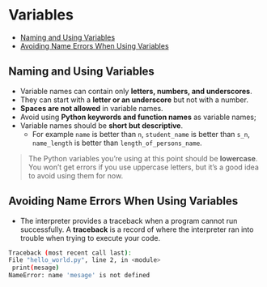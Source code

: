 # Variables

- [Naming and Using Variables](#naming-and-using-variables)
- [Avoiding Name Errors When Using Variables](#avoiding-name-errors-when-using-variables)

## Naming and Using Variables

- Variable names can contain only **letters, numbers, and underscores**.
- They can start with a **letter or an underscore** but not with a number.
- **Spaces are not allowed** in variable names.
- Avoid using **Python keywords and function names** as variable names;
- Variable names should be **short but descriptive**.
  - For example
    ```name``` is better than ```n```,
    ```student_name``` is better than ```s_n```,
    ```name_length``` is better than ```length_of_persons_name```.

> The Python variables you’re using at this point should be **lowercase**. You won’t get errors if you use uppercase letters, but it’s a good idea to avoid using them for now.

## Avoiding Name Errors When Using Variables

- The interpreter provides a traceback when a program cannot run successfully. A **traceback** is a record of where the interpreter ran into trouble when trying to execute your code.

```bash
Traceback (most recent call last):
File "hello_world.py", line 2, in <module>
 print(mesage)
NameError: name 'mesage' is not defined
```
